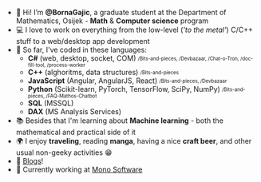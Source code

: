 - 👋 Hi! I’m **@BornaGajic**, a graduate student at the Department of Mathematics, Osijek - **Math** & **Computer science** program
- :computer: I love to work on everything from the low-level (_'to the metal'_) C/C++ stuff to a web/desktop app development
- 🤖 So far, I've coded in these languages: 
  - **C#** (web, desktop, socket, COM) <sub><sup>/Bits-and-pieces, /Devbazaar, /Chat-o-Tron, /doc-fill-tool, /process-worker</sup></sub>
  - **C++** (alghoritms, data structures) <sub><sup>/Bits-and-pieces</sup></sub>
  - **JavaScript** (Angular, AngularJS, React) <sub><sup>/Bits-and-pieces, /Devbazaar</sup></sub>
  - **Python** (Scikit-learn, PyTorch, TensorFlow, SciPy, NumPy) <sub><sup>/Bits-and-pieces, /FAQ-Mathos-Chatbot</sup></sub>
  - **SQL** (MSSQL)
  - **DAX** (MS Analysis Services)
- :books: Besides that I'm learning about **Machine learning** - both the mathematical and practical side of it
- :earth_africa: I enjoy **traveling**, reading **manga**, having a nice **craft beer**, and other usual non-geeky activities :grin:
- 📝 [Blogs](https://linktr.ee/borna.gajic)!
- 🔨 Currently working at [Mono Software](https://mono.software/)
